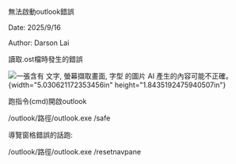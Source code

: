 無法啟動outlook錯誤

Date: 2025/9/16

Author: Darson Lai

讀取.ost檔時發生的錯誤

![一張含有 文字, 螢幕擷取畫面, 字型 的圖片 AI
產生的內容可能不正確。](media/media/image1.png){width="5.030621172353456in"
height="1.8435192475940507in"}

跑指令(cmd)開啟outlook

/outlook/路徑/outlook.exe /safe

導覽窗格錯誤的話跑:

/outlook/路徑/outlook.exe /resetnavpane
